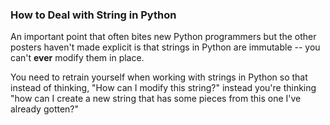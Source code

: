 ### How to Deal with String in Python

An important point that often bites new Python programmers but the other posters haven't made explicit is that strings in Python are immutable -- you can't **ever** modify them in place.

You need to retrain yourself when working with strings in Python so that instead of thinking, "How can I modify this string?" instead you're thinking "how can I create a new string that has some pieces from this one I've already gotten?"

